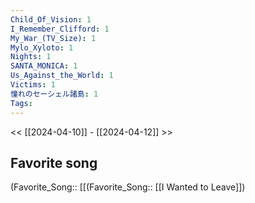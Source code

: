 ```yaml
---
Child_Of_Vision: 1
I_Remember_Clifford: 1
My_War_(TV_Size): 1
Mylo_Xyloto: 1
Nights: 1
SANTA_MONICA: 1
Us_Against_the_World: 1
Victims: 1
憧れのセーシェル諸島: 1
Tags: 
---
```

 << [[2024-04-10]] - [[2024-04-12]] >> 
## Favorite song
(Favorite_Song:: [[(Favorite_Song:: [[I Wanted to Leave]])
